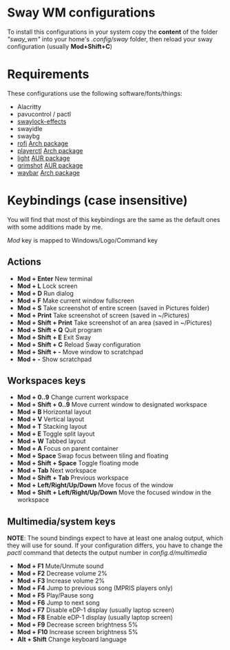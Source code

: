 # Sway WM configurations

To install this configurations in your system copy the **content** of the folder
*"sway_wm"* into your home's *.config/sway* folder, then reload your sway
configuration (usually **Mod+Shift+C**)

# Requirements

These configurations use the following software/fonts/things:

* Alacritty
* pavucontrol / pactl
* [swaylock-effects]("https://github.com/mortie/swaylock-effects")
* swayidle
* swaybg
* [rofi](https://github.com/davatorium/rofi) [Arch package](https://archlinux.org/packages/community/x86_64/rofi/)
* [playerctl](https://github.com/acrisci/playerctl) [Arch package](https://www.archlinux.org/packages/community/x86_64/playerctl/)
* [light](https://github.com/haikarainen/light) [AUR package](https://aur.archlinux.org/packages/light-git)
* [grimshot](https://github.com/swaywm/sway/tree/master/contrib) [AUR package](https://aur.archlinux.org/packages/grimshot/)
* [waybar](https://github.com/Alexays/Waybar) [Arch package](https://www.archlinux.org/packages/community/x86_64/waybar/)

# Keybindings (case insensitive)

You will find that most of this keybindings are the same as the default ones
with some additions made by me.

*Mod* key is mapped to Windows/Logo/Command key

## Actions
* **Mod + Enter** New terminal
* **Mod + L** Lock screen
* **Mod + D** Run dialog
* **Mod + F** Make current window fullscreen
* **Mod + S** Take screenshot of entire screen (saved in Pictures folder)
* **Mod + Print** Take screenshot of screen (saved in ~/Pictures)
* **Mod + Shift + Print** Take screenshot of an area (saved in ~/Pictures)
* **Mod + Shift + Q** Quit program
* **Mod + Shift + E** Exit Sway
* **Mod + Shift + C** Reload Sway configuration
* **Mod + Shift + -** Move window to scratchpad
* **Mod + -** Show scratchpad

## Workspaces keys

* **Mod + 0..9** Change current workspace
* **Mod + Shift + 0..9** Move current window to designated workspace
* **Mod + B** Horizontal layout
* **Mod + V** Vertical layout
* **Mod + T** Stacking layout
* **Mod + E** Toggle split layout
* **Mod + W** Tabbed layout
* **Mod + A** Focus on parent container
* **Mod + Space** Swap focus between tiling and floating
* **Mod + Shift + Space** Toggle floating mode
* **Mod + Tab** Next workspace
* **Mod + Shift + Tab** Previous workspace
* **Mod + Left/Right/Up/Down** Move focus of the window
* **Mod + Shift + Left/Right/Up/Down** Move the focused window in the workspace

## Multimedia/system keys

**NOTE**: The sound bindings expect to have at least one analog output, which
          they will use for sound. If your configuration differs, you have
          to change the *pactl* command that detects the output number
          in *config.d/multimedia*

* **Mod + F1** Mute/Unmute sound
* **Mod + F2** Decrease volume 2%
* **Mod + F3** Increase volume 2%
* **Mod + F4** Jump to previous song (MPRIS players only)
* **Mod + F5** Play/Pause song
* **Mod + F6** Jump to next song
* **Mod + F7** Disable eDP-1 display (usually laptop screen)
* **Mod + F8** Enable eDP-1 display (usually laptop screen)
* **Mod + F9** Decrease screen brightness 5%
* **Mod + F10** Increase screen brightness 5%
* **Alt + Shift** Change keyboard language
